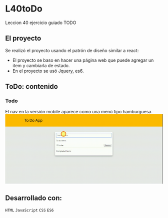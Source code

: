 # L40toDo
Leccion 40 ejercicio guiado TODO

## El proyecto
Se realizó el proyecto usando el patrón de diseño similar a react:

- El proyecto se baso en hacer una página web que puede agregar un item y cambiarla de estado.
- En el proyecto se usó Jquery, es6.

## ToDo: contenido

### Todo
El nav en la versión mobile aparece como una menú tipo hamburguesa.<br/>
![gif-nav](assets/img-read/todo.gif)

## Desarrollado con:

`HTML` `JavaScript` `CSS` `ES6`
